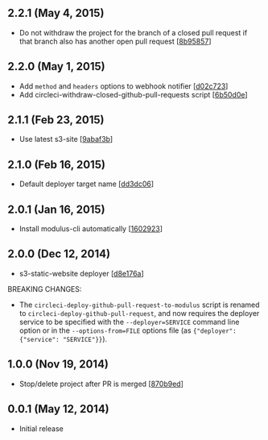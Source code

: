 ## 2.2.1 (May 4, 2015)

 - Do not withdraw the project for the branch of a closed pull request if that branch also has another open pull request [[8b95857](https://github.com/SparkartGroupInc/qa-deployer/commit/8b958579ffc7620d82c153dc69a86cf83ef9f1b5)]

## 2.2.0 (May 1, 2015)

 - Add `method` and `headers` options to webhook notifier [[d02c723](https://github.com/SparkartGroupInc/qa-deployer/commit/d02c723cf8961a180ea2812bd298289248e633f8)]
 - Add circleci-withdraw-closed-github-pull-requests script [[6b50d0e](https://github.com/SparkartGroupInc/qa-deployer/commit/6b50d0e0ed8dd3230e59455a7c73271db32d5742)]

## 2.1.1 (Feb 23, 2015)

 - Use latest s3-site [[9abaf3b](https://github.com/SparkartGroupInc/qa-deployer/commit/9abaf3b9b56b450848c533a95d9771fce6dd0a39)]

## 2.1.0 (Feb 16, 2015)

 - Default deployer target name [[dd3dc06](https://github.com/SparkartGroupInc/qa-deployer/commit/dd3dc0678a34d658375f337cad90964f83891978)]

## 2.0.1 (Jan 16, 2015)

 - Install modulus-cli automatically [[1602923](https://github.com/SparkartGroupInc/qa-deployer/commit/16029235146e21a86cc2933ea1e0863bf412e627)]

## 2.0.0 (Dec 12, 2014)

 - s3-static-website deployer [[d8e176a](https://github.com/SparkartGroupInc/qa-deployer/commit/d8e176a56b24e9281bcae6fa296c1f25b8838d6e)]

BREAKING CHANGES:

 - The `circleci-deploy-github-pull-request-to-modulus` script is renamed to `circleci-deploy-github-pull-request`, and now requires the deployer service to be specified with the `--deployer=SERVICE` command line option or in the `--options-from=FILE` options file (as `{"deployer": {"service": "SERVICE"}}`).

## 1.0.0 (Nov 19, 2014)

 - Stop/delete project after PR is merged [[870b9ed](https://github.com/SparkartGroupInc/qa-deployer/commit/870b9ed1e65f222de61ec8f915678eb78a5af9db)]

## 0.0.1 (May 12, 2014)

 - Initial release

